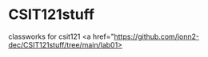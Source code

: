 # CSIT121stuff
classworks for csit121
<a href="https://github.com/jonn2-dec/CSIT121stuff/tree/main/lab01> </a>
</o1>
